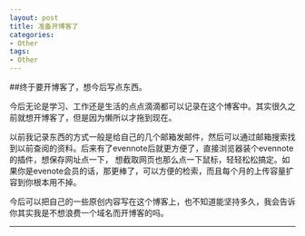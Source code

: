 ```yaml
---
layout: post
title: 准备开博客了
categories:
- Other
tags:
- Other
---
```


     
	 
##终于要开博客了，想今后写点东西。

今后无论是学习、工作还是生活的点点滴滴都可以记录在这个博客中。其实很久之前就想开博客了，但是因为懒所以才拖到现在。

以前我记录东西的方式一般是给自己的几个邮箱发邮件，然后可以通过邮箱搜索找到以前查阅的资料。后来有了evennote后就更方便了，直接浏览器装个evennote的插件，想保存网址点一下， 想截取网页也那么点一下鼠标，轻轻松松搞定。如果你是evenote会员的话，那更棒了，可以方便的检索，而且每个月的上传容量扩容到你根本用不掉。

今后可以把自己的一些原创内容写在这个博客上，也不知道能坚持多久，我会告诉你其实我是不想浪费一个域名而开博客的吗。

----
